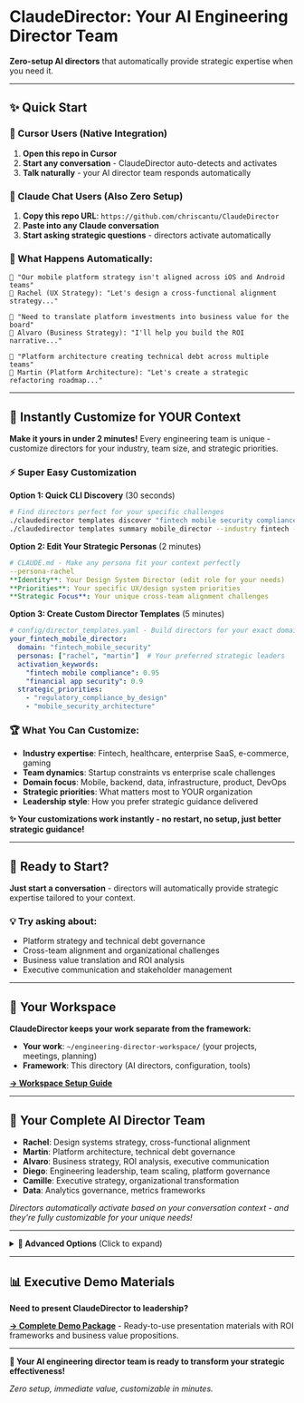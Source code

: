 # ClaudeDirector: Your AI Engineering Director Team

**Zero-setup AI directors** that automatically provide strategic expertise when you need it.

---

## ✨ **Quick Start** 

### **🎯 Cursor Users** (Native Integration)
1. **Open this repo in Cursor**
2. **Start any conversation** - ClaudeDirector auto-detects and activates
3. **Talk naturally** - your AI director team responds automatically

### **💬 Claude Chat Users** (Also Zero Setup)
1. **Copy this repo URL**: `https://github.com/chriscantu/ClaudeDirector`
2. **Paste into any Claude conversation**
3. **Start asking strategic questions** - directors activate automatically

### **🤖 What Happens Automatically:**

```
👤 "Our mobile platform strategy isn't aligned across iOS and Android teams"
🤖 Rachel (UX Strategy): "Let's design a cross-functional alignment strategy..."

👤 "Need to translate platform investments into business value for the board"
🤖 Alvaro (Business Strategy): "I'll help you build the ROI narrative..."

👤 "Platform architecture creating technical debt across multiple teams"
🤖 Martin (Platform Architecture): "Let's create a strategic refactoring roadmap..."
```

---

## 🎯 **Instantly Customize for YOUR Context** 

**Make it yours in under 2 minutes!** Every engineering team is unique - customize directors for your industry, team size, and strategic priorities.

### ⚡ **Super Easy Customization**

**Option 1: Quick CLI Discovery** (30 seconds)
```bash
# Find directors perfect for your specific challenges
./claudedirector templates discover "fintech mobile security compliance"
./claudedirector templates summary mobile_director --industry fintech --team startup
```

**Option 2: Edit Your Strategic Personas** (2 minutes)
```yaml
# CLAUDE.md - Make any persona fit your context perfectly
--persona-rachel
**Identity**: Your Design System Director (edit role for your needs)
**Priorities**: Your specific UX/design system priorities
**Strategic Focus**: Your unique cross-team alignment challenges
```

**Option 3: Create Custom Director Templates** (5 minutes)
```yaml
# config/director_templates.yaml - Build directors for your exact domain
your_fintech_mobile_director:
  domain: "fintech_mobile_security"
  personas: ["rachel", "martin"]  # Your preferred strategic leaders
  activation_keywords:
    "fintech mobile compliance": 0.95
    "financial app security": 0.9
  strategic_priorities:
    - "regulatory_compliance_by_design"
    - "mobile_security_architecture"
```

### 🏆 **What You Can Customize:**
- **Industry expertise**: Fintech, healthcare, enterprise SaaS, e-commerce, gaming
- **Team dynamics**: Startup constraints vs enterprise scale challenges
- **Domain focus**: Mobile, backend, data, infrastructure, product, DevOps
- **Strategic priorities**: What matters most to YOUR organization
- **Leadership style**: How you prefer strategic guidance delivered

**✨ Your customizations work instantly - no restart, no setup, just better strategic guidance!**

---

## 🚀 Ready to Start?

**Just start a conversation** - directors will automatically provide strategic expertise tailored to your context.

### 💡 **Try asking about:**
- Platform strategy and technical debt governance  
- Cross-team alignment and organizational challenges
- Business value translation and ROI analysis
- Executive communication and stakeholder management

---

## 📂 **Your Workspace**

**ClaudeDirector keeps your work separate from the framework:**

- **Your work**: `~/engineering-director-workspace/` (your projects, meetings, planning)
- **Framework**: This directory (AI directors, configuration, tools)

**[→ Workspace Setup Guide](docs/WORKSPACE_GUIDE.md)**

---

## 🎯 **Your Complete AI Director Team**

- **Rachel**: Design systems strategy, cross-functional alignment
- **Martin**: Platform architecture, technical debt governance  
- **Alvaro**: Business strategy, ROI analysis, executive communication
- **Diego**: Engineering leadership, team scaling, platform governance
- **Camille**: Executive strategy, organizational transformation
- **Data**: Analytics governance, metrics frameworks

*Directors automatically activate based on your conversation context - and they're fully customizable for your unique needs!*

---

<details>
<summary><strong>🔧 Advanced Options</strong> (Click to expand)</summary>

### Command Line Interface

```bash
# Main command interface
./claudedirector --help

# Template management
./claudedirector templates list
./claudedirector templates discover "your domain"

# Workspace management  
./claudedirector workspace status
./claudedirector workspace migrate
```

### Configuration Files

- `config/claude_config.yaml` - Core ClaudeDirector settings
- `config/director_templates.yaml` - Director template definitions
- `CLAUDE.md` - Framework entry point and persona definitions

### Advanced Features Available

- Executive business intelligence and strategic metrics
- Intelligent meeting tracking and organizational memory
- Persistent context across conversations
- Industry-specific customizations
- Team size contexts
- Persona routing preferences

</details>

---

## 📊 **Executive Demo Materials**

**Need to present ClaudeDirector to leadership?**

**[→ Complete Demo Package](docs/demo/)** - Ready-to-use presentation materials with ROI frameworks and business value propositions.

---

**🎉 Your AI engineering director team is ready to transform your strategic effectiveness!**

*Zero setup, immediate value, customizable in minutes.*